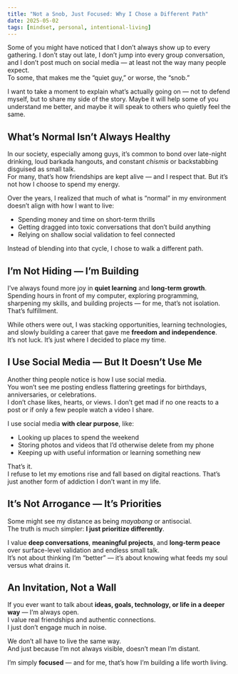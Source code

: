 ```yaml
---
title: "Not a Snob, Just Focused: Why I Chose a Different Path"
date: 2025-05-02
tags: [mindset, personal, intentional-living]
---
```


Some of you might have noticed that I don’t always show up to every gathering. I don’t stay out late, I don’t jump into every group conversation, and I don’t post much on social media — at least not the way many people expect.  
To some, that makes me the “quiet guy,” or worse, the “snob.”

I want to take a moment to explain what’s actually going on — not to defend myself, but to share my side of the story. Maybe it will help some of you understand me better, and maybe it will speak to others who quietly feel the same.

## What’s Normal Isn’t Always Healthy

In our society, especially among guys, it’s common to bond over late-night drinking, loud barkada hangouts, and constant *chismis* or backstabbing disguised as small talk.  
For many, that’s how friendships are kept alive — and I respect that. But it’s not how I choose to spend my energy.

Over the years, I realized that much of what is “normal” in my environment doesn’t align with how I want to live:

- Spending money and time on short-term thrills  
- Getting dragged into toxic conversations that don’t build anything  
- Relying on shallow social validation to feel connected

Instead of blending into that cycle, I chose to walk a different path.

## I’m Not Hiding — I’m Building

I’ve always found more joy in **quiet learning** and **long-term growth**.  
Spending hours in front of my computer, exploring programming, sharpening my skills, and building projects — for me, that’s not isolation. That’s fulfillment.

While others were out, I was stacking opportunities, learning technologies, and slowly building a career that gave me **freedom and independence**.  
It’s not luck. It’s just where I decided to place my time.

## I Use Social Media — But It Doesn’t Use Me

Another thing people notice is how I use social media.  
You won’t see me posting endless flattering greetings for birthdays, anniversaries, or celebrations.  
I don’t chase likes, hearts, or views. I don’t get mad if no one reacts to a post or if only a few people watch a video I share.

I use social media **with clear purpose**, like:

- Looking up places to spend the weekend  
- Storing photos and videos that I’d otherwise delete from my phone  
- Keeping up with useful information or learning something new

That’s it.  
I refuse to let my emotions rise and fall based on digital reactions. That’s just another form of addiction I don’t want in my life.

## It’s Not Arrogance — It’s Priorities

Some might see my distance as being *mayabang* or antisocial.  
The truth is much simpler: **I just prioritize differently**.

I value **deep conversations**, **meaningful projects**, and **long-term peace**  
over surface-level validation and endless small talk.  
It’s not about thinking I’m “better” — it’s about knowing what feeds my soul versus what drains it.

## An Invitation, Not a Wall

If you ever want to talk about **ideas, goals, technology, or life in a deeper way** — I’m always open.  
I value real friendships and authentic connections.  
I just don’t engage much in noise.

We don’t all have to live the same way.  
And just because I’m not always visible, doesn’t mean I’m distant.

I’m simply **focused** — and for me, that’s how I’m building a life worth living.
